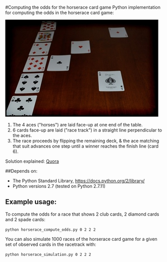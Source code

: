 #Computing the odds for the horserace card game
Python implementation for computing the odds in the horserace card game:

![Example of the horserace card game in progress](/images/horserace.jpeg?raw=true "Example of the horserace card game in progress")

1. The 4 aces ("horses") are laid face-up at one end of the table.
2. 6 cards face-up are laid ("race track") in a straight line perpendicular to the aces.
3. The race proceeds by flipping the remaining deck, & the ace matching that suit advances one step until a winner reaches the finish line (card 6).

Solution explained: [Quora](https://www.quora.com/What-are-the-odds-for-the-horserace-card-game)

##<a name="depends-on">Depends on:</a>
- The Python Standard Library, https://docs.python.org/2/library/
- Python versions 2.7 (tested on Python 2.7.11)

## Example usage:
To compute the odds for a race that shows 2 club cards, 2 diamond cards and 2 spade cards:

```python horserace_compute_odds.py 0 2 2 2```

You can also simulate 1000 races of the horserace card game for a given set of observed cards in the racetrack with:

```python horserace_simulation.py 0 2 2 2```
